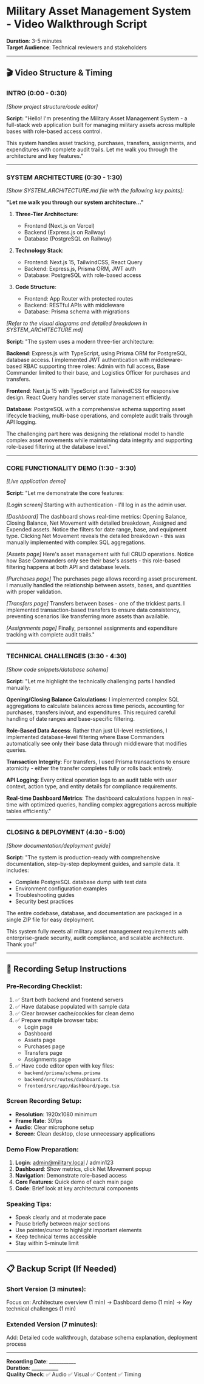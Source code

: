 # Military Asset Management System - Video Walkthrough Script
**Duration**: 3-5 minutes  
**Target Audience**: Technical reviewers and stakeholders

---

## 🎬 **Video Structure & Timing**

### **INTRO (0:00 - 0:30)**
*[Show project structure/code editor]*

**Script:**
"Hello! I'm presenting the Military Asset Management System - a full-stack web application built for managing military assets across multiple bases with role-based access control. 

This system handles asset tracking, purchases, transfers, assignments, and expenditures with complete audit trails. Let me walk you through the architecture and key features."

---

### **SYSTEM ARCHITECTURE (0:30 - 1:30)**
*[Show SYSTEM_ARCHITECTURE.md file with the following key points]:*

**"Let me walk you through our system architecture..."**

1. **Three-Tier Architecture**: 
   - Frontend (Next.js on Vercel)
   - Backend (Express.js on Railway) 
   - Database (PostgreSQL on Railway)

2. **Technology Stack**:
   - Frontend: Next.js 15, TailwindCSS, React Query
   - Backend: Express.js, Prisma ORM, JWT auth
   - Database: PostgreSQL with role-based access

3. **Code Structure**:
   - Frontend: App Router with protected routes
   - Backend: RESTful APIs with middleware
   - Database: Prisma schema with migrations

*[Refer to the visual diagrams and detailed breakdown in SYSTEM_ARCHITECTURE.md]*

**Script:**
"The system uses a modern three-tier architecture:

**Backend**: Express.js with TypeScript, using Prisma ORM for PostgreSQL database access. I implemented JWT authentication with middleware-based RBAC supporting three roles: Admin with full access, Base Commander limited to their base, and Logistics Officer for purchases and transfers.

**Frontend**: Next.js 15 with TypeScript and TailwindCSS for responsive design. React Query handles server state management efficiently.

**Database**: PostgreSQL with a comprehensive schema supporting asset lifecycle tracking, multi-base operations, and complete audit trails through API logging.

The challenging part here was designing the relational model to handle complex asset movements while maintaining data integrity and supporting role-based filtering at the database level."

---

### **CORE FUNCTIONALITY DEMO (1:30 - 3:30)**
*[Live application demo]*

**Script:**
"Let me demonstrate the core features:

*[Login screen]*
Starting with authentication - I'll log in as the admin user.

*[Dashboard]*
The dashboard shows real-time metrics: Opening Balance, Closing Balance, Net Movement with detailed breakdown, Assigned and Expended assets. Notice the filters for date range, base, and equipment type. Clicking Net Movement reveals the detailed breakdown - this was manually implemented with complex SQL aggregations.

*[Assets page]*
Here's asset management with full CRUD operations. Notice how Base Commanders only see their base's assets - this role-based filtering happens at both API and database levels.

*[Purchases page]*
The purchases page allows recording asset procurement. I manually handled the relationship between assets, bases, and quantities with proper validation.

*[Transfers page]*
Transfers between bases - one of the trickiest parts. I implemented transaction-based transfers to ensure data consistency, preventing scenarios like transferring more assets than available.

*[Assignments page]*
Finally, personnel assignments and expenditure tracking with complete audit trails."

---

### **TECHNICAL CHALLENGES (3:30 - 4:30)**
*[Show code snippets/database schema]*

**Script:**
"Let me highlight the technically challenging parts I handled manually:

**Opening/Closing Balance Calculations**: I implemented complex SQL aggregations to calculate balances across time periods, accounting for purchases, transfers in/out, and expenditures. This required careful handling of date ranges and base-specific filtering.

**Role-Based Data Access**: Rather than just UI-level restrictions, I implemented database-level filtering where Base Commanders automatically see only their base data through middleware that modifies queries.

**Transaction Integrity**: For transfers, I used Prisma transactions to ensure atomicity - either the transfer completes fully or rolls back entirely.

**API Logging**: Every critical operation logs to an audit table with user context, action type, and entity details for compliance requirements.

**Real-time Dashboard Metrics**: The dashboard calculations happen in real-time with optimized queries, handling complex aggregations across multiple tables efficiently."

---

### **CLOSING & DEPLOYMENT (4:30 - 5:00)**
*[Show documentation/deployment guide]*

**Script:**
"The system is production-ready with comprehensive documentation, step-by-step deployment guides, and sample data. It includes:

- Complete PostgreSQL database dump with test data
- Environment configuration examples  
- Troubleshooting guides
- Security best practices

The entire codebase, database, and documentation are packaged in a single ZIP file for easy deployment. 

This system fully meets all military asset management requirements with enterprise-grade security, audit compliance, and scalable architecture. Thank you!"

---

## 🎥 **Recording Setup Instructions**

### **Pre-Recording Checklist:**
1. ✅ Start both backend and frontend servers
2. ✅ Have database populated with sample data
3. ✅ Clear browser cache/cookies for clean demo
4. ✅ Prepare multiple browser tabs:
   - Login page
   - Dashboard
   - Assets page
   - Purchases page
   - Transfers page
   - Assignments page
5. ✅ Have code editor open with key files:
   - `backend/prisma/schema.prisma`
   - `backend/src/routes/dashboard.ts`
   - `frontend/src/app/dashboard/page.tsx`

### **Screen Recording Setup:**
- **Resolution**: 1920x1080 minimum
- **Frame Rate**: 30fps
- **Audio**: Clear microphone setup
- **Screen**: Clean desktop, close unnecessary applications

### **Demo Flow Preparation:**
1. **Login**: admin@military.local / admin123
2. **Dashboard**: Show metrics, click Net Movement popup
3. **Navigation**: Demonstrate role-based access
4. **Core Features**: Quick demo of each main page
5. **Code**: Brief look at key architectural components

### **Speaking Tips:**
- Speak clearly and at moderate pace
- Pause briefly between major sections
- Use pointer/cursor to highlight important elements
- Keep technical terms accessible
- Stay within 5-minute limit

---

## 📋 **Backup Script (If Needed)**

### **Short Version (3 minutes):**
Focus on: Architecture overview (1 min) → Dashboard demo (1 min) → Key technical challenges (1 min)

### **Extended Version (7 minutes):**
Add: Detailed code walkthrough, database schema explanation, deployment process

---

**Recording Date**: ___________  
**Duration**: ___________  
**Quality Check**: ✅ Audio ✅ Visual ✅ Content ✅ Timing 
